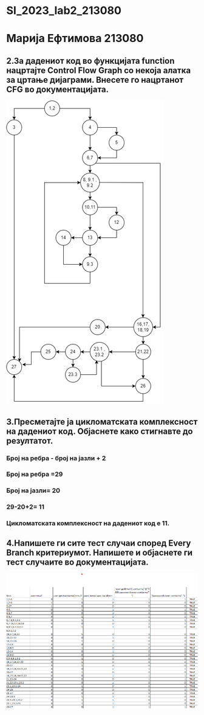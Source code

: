 # SI_2023_lab2_213080
# Марија Ефтимова 213080
## 2.За дадениот код во функцијата function нацртајте Control Flow Graph со некоја алатка за цртање дијаграми. Внесете го нацртанот CFG во документацијата.
![CHG.png](CHG.png)
## 3.Пресметајте ја цикломатската комплексност на дадениот код. Објаснете како стигнавте до резултатот.
### Број на ребра - број на јазли + 2
### Број на ребра =29
### Број на јазли= 20 
### 29-20+2= 11  
### Цикломатската комплексност на дадениот код е 11.
## 4.Напишете ги сите тест случаи според Every Branch критериумот. Напишете и објаснете ги тест случаите во документацијата.
![EveryBranch.png](EveryBranch.png) 
